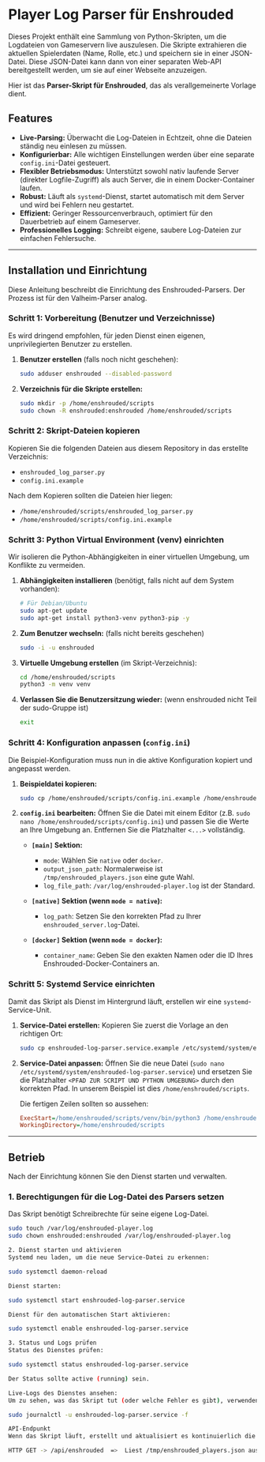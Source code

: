 # Player Log Parser für Enshrouded

Dieses Projekt enthält eine Sammlung von Python-Skripten, um die Logdateien von Gameservern live auszulesen. Die Skripte extrahieren die aktuellen Spielerdaten (Name, Rolle, etc.) und speichern sie in einer JSON-Datei. Diese JSON-Datei kann dann von einer separaten Web-API bereitgestellt werden, um sie auf einer Webseite anzuzeigen.

Hier ist das **Parser-Skript für Enshrouded**, das als verallgemeinerte Vorlage dient.

## Features

- **Live-Parsing:** Überwacht die Log-Dateien in Echtzeit, ohne die Dateien ständig neu einlesen zu müssen.
- **Konfigurierbar:** Alle wichtigen Einstellungen werden über eine separate `config.ini`-Datei gesteuert.
- **Flexibler Betriebsmodus:** Unterstützt sowohl nativ laufende Server (direkter Logfile-Zugriff) als auch Server, die in einem Docker-Container laufen.
- **Robust:** Läuft als `systemd`-Dienst, startet automatisch mit dem Server und wird bei Fehlern neu gestartet.
- **Effizient:** Geringer Ressourcenverbrauch, optimiert für den Dauerbetrieb auf einem Gameserver.
- **Professionelles Logging:** Schreibt eigene, saubere Log-Dateien zur einfachen Fehlersuche.

---

## Installation und Einrichtung

Diese Anleitung beschreibt die Einrichtung des Enshrouded-Parsers. Der Prozess ist für den Valheim-Parser analog.

### Schritt 1: Vorbereitung (Benutzer und Verzeichnisse)

Es wird dringend empfohlen, für jeden Dienst einen eigenen, unprivilegierten Benutzer zu erstellen.

1.  **Benutzer erstellen** (falls noch nicht geschehen):
    ```bash
    sudo adduser enshrouded --disabled-password
    ```

2.  **Verzeichnis für die Skripte erstellen:**
    ```bash
    sudo mkdir -p /home/enshrouded/scripts
    sudo chown -R enshrouded:enshrouded /home/enshrouded/scripts
    ```

### Schritt 2: Skript-Dateien kopieren

Kopieren Sie die folgenden Dateien aus diesem Repository in das erstellte Verzeichnis:

- `enshrouded_log_parser.py`
- `config.ini.example`

Nach dem Kopieren sollten die Dateien hier liegen:
- `/home/enshrouded/scripts/enshrouded_log_parser.py`
- `/home/enshrouded/scripts/config.ini.example`

### Schritt 3: Python Virtual Environment (venv) einrichten

Wir isolieren die Python-Abhängigkeiten in einer virtuellen Umgebung, um Konflikte zu vermeiden.

1.  **Abhängigkeiten installieren** (benötigt, falls nicht auf dem System vorhanden):
    ```bash
    # Für Debian/Ubuntu
    sudo apt-get update
    sudo apt-get install python3-venv python3-pip -y
    ```

2.  **Zum Benutzer wechseln:** (falls nicht bereits geschehen)
    ```bash
    sudo -i -u enshrouded
    ```
    
3.  **Virtuelle Umgebung erstellen** (im Skript-Verzeichnis):
    ```bash
    cd /home/enshrouded/scripts
    python3 -m venv venv
    ```

4.  **Verlassen Sie die Benutzersitzung wieder:** (wenn enshrouded nicht Teil der sudo-Gruppe ist)
    ```bash
    exit
    ```

### Schritt 4: Konfiguration anpassen (`config.ini`)

Die Beispiel-Konfiguration muss nun in die aktive Konfiguration kopiert und angepasst werden.

1.  **Beispieldatei kopieren:**
    ```bash
    sudo cp /home/enshrouded/scripts/config.ini.example /home/enshrouded/scripts/config.ini
    ```

2.  **`config.ini` bearbeiten:**
    Öffnen Sie die Datei mit einem Editor (z.B. `sudo nano /home/enshrouded/scripts/config.ini`) und passen Sie die Werte an Ihre Umgebung an. Entfernen Sie die Platzhalter `<...>` vollständig.

    - **`[main]` Sektion:**
        - `mode`: Wählen Sie `native` oder `docker`.
        - `output_json_path`: Normalerweise ist `/tmp/enshrouded_players.json` eine gute Wahl.
        - `log_file_path`: `/var/log/enshrouded-player.log` ist der Standard.

    - **`[native]` Sektion (wenn `mode = native`):**
        - `log_path`: Setzen Sie den korrekten Pfad zu Ihrer `enshrouded_server.log`-Datei.

    - **`[docker]` Sektion (wenn `mode = docker`):**
        - `container_name`: Geben Sie den exakten Namen oder die ID Ihres Enshrouded-Docker-Containers an.

### Schritt 5: Systemd Service einrichten

Damit das Skript als Dienst im Hintergrund läuft, erstellen wir eine `systemd`-Service-Unit.

1.  **Service-Datei erstellen:**
    Kopieren Sie zuerst die Vorlage an den richtigen Ort:
    ```bash
    sudo cp enshrouded-log-parser.service.example /etc/systemd/system/enshrouded-log-parser.service
    ```

2.  **Service-Datei anpassen:**
    Öffnen Sie die neue Datei (`sudo nano /etc/systemd/system/enshrouded-log-parser.service`) und ersetzen Sie die Platzhalter `<PFAD ZUR SCRIPT UND PYTHON UMGEBUNG>` durch den korrekten Pfad. In unserem Beispiel ist dies `/home/enshrouded/scripts`.

    Die fertigen Zeilen sollten so aussehen:
    ```ini
    ExecStart=/home/enshrouded/scripts/venv/bin/python3 /home/enshrouded/scripts/enshrouded_log_parser.py
    WorkingDirectory=/home/enshrouded/scripts
    ```

---

## Betrieb

Nach der Einrichtung können Sie den Dienst starten und verwalten.

### 1. Berechtigungen für die Log-Datei des Parsers setzen

Das Skript benötigt Schreibrechte für seine eigene Log-Datei.

```bash
sudo touch /var/log/enshrouded-player.log
sudo chown enshrouded:enshrouded /var/log/enshrouded-player.log

2. Dienst starten und aktivieren
Systemd neu laden, um die neue Service-Datei zu erkennen:

sudo systemctl daemon-reload

Dienst starten:

sudo systemctl start enshrouded-log-parser.service

Dienst für den automatischen Start aktivieren:

sudo systemctl enable enshrouded-log-parser.service

3. Status und Logs prüfen
Status des Dienstes prüfen:

sudo systemctl status enshrouded-log-parser.service

Der Status sollte active (running) sein.

Live-Logs des Dienstes ansehen:
Um zu sehen, was das Skript tut (oder welche Fehler es gibt), verwenden Sie journalctl:

sudo journalctl -u enshrouded-log-parser.service -f

API-Endpunkt
Wenn das Skript läuft, erstellt und aktualisiert es kontinuierlich die JSON-Datei (z.B. /tmp/enshrouded_players.json). Sie können nun eine Web-API (z.B. mit Flask/Gunicorn, wie im separaten Projekt beschrieben) erstellen, die den Inhalt dieser Datei ausliest und über einen HTTP-Endpunkt zur Verfügung stellt.

HTTP GET -> /api/enshrouded  =>  Liest /tmp/enshrouded_players.json aus und gibt den Inhalt zurück.
